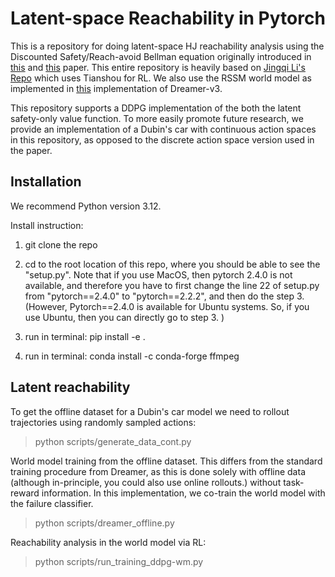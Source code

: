 # Latent-space Reachability in Pytorch

This is a repository for doing latent-space HJ reachability analysis using the Discounted Safety/Reach-avoid Bellman equation originally introduced in [this](https://ieeexplore.ieee.org/abstract/document/8794107) and [this](https://arxiv.org/abs/2112.12288) paper. This entire repository is heavily based on [Jingqi Li's Repo](https://github.com/jamesjingqili/Lipschitz_Continuous_Reachability_Learning) which uses Tianshou for RL. We also use the RSSM world model as implemented in [this](https://github.com/NM512/dreamerv3-torch) implementation of Dreamer-v3. 


This repository supports a DDPG implementation of the both the latent safety-only value function. To more easily promote future research, we provide an implementation of a Dubin's car with continuous action spaces in this repository, as opposed to the discrete action space version used in the paper. 


## Installation

We recommend Python version 3.12. 

Install instruction:

1. git clone the repo

2. cd to the root location of this repo, where you should be able to see the "setup.py". Note that if you use MacOS, then pytorch 2.4.0 is not available, and therefore you have to first change the line 22 of setup.py from "pytorch==2.4.0" to "pytorch==2.2.2", and then do the step 3. (However, Pytorch==2.4.0 is available for Ubuntu systems. So, if you use Ubuntu, then you can directly go to step 3. )

3. run in terminal: pip install -e .

4. run in terminal: conda install -c conda-forge ffmpeg


## Latent reachability


To get the offline dataset for a Dubin's car model we need to rollout trajectories using randomly sampled actions:

> python scripts/generate_data_cont.py


World model training from the offline dataset. This differs from the standard training procedure from Dreamer, as this is done solely with offline data (although in-principle, you could also use online rollouts.) without task-reward information. In this implementation, we co-train the world model with the failure classifier.

> python scripts/dreamer_offline.py


Reachability analysis in the world model via RL:

> python scripts/run_training_ddpg-wm.py





